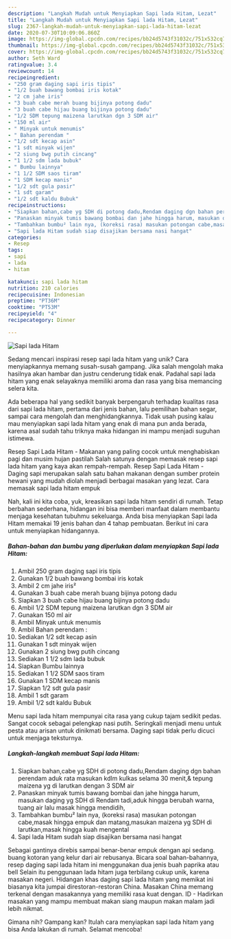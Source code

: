 ```yaml
---
description: "Langkah Mudah untuk Menyiapkan Sapi lada Hitam, Lezat"
title: "Langkah Mudah untuk Menyiapkan Sapi lada Hitam, Lezat"
slug: 2367-langkah-mudah-untuk-menyiapkan-sapi-lada-hitam-lezat
date: 2020-07-30T10:09:06.860Z
image: https://img-global.cpcdn.com/recipes/bb24d5743f31032c/751x532cq70/sapi-lada-hitam-foto-resep-utama.jpg
thumbnail: https://img-global.cpcdn.com/recipes/bb24d5743f31032c/751x532cq70/sapi-lada-hitam-foto-resep-utama.jpg
cover: https://img-global.cpcdn.com/recipes/bb24d5743f31032c/751x532cq70/sapi-lada-hitam-foto-resep-utama.jpg
author: Seth Ward
ratingvalue: 3.4
reviewcount: 14
recipeingredient:
- "250 gram daging sapi iris tipis"
- "1/2 buah bawang bombai iris kotak"
- "2 cm jahe iris"
- "3 buah cabe merah buang bijinya potong dadu"
- "3 buah cabe hijau buang bijinya potong dadu"
- "1/2 SDM tepung maizena larutkan dgn 3 SDM air"
- "150 ml air"
- " Minyak untuk menumis"
- " Bahan perendam "
- "1/2 sdt kecap asin"
- "1 sdt minyak wijen"
- "2 siung bwg putih cincang"
- "1 1/2 sdm lada bubuk"
- " Bumbu lainnya"
- "1 1/2 SDM saos tiram"
- "1 SDM kecap manis"
- "1/2 sdt gula pasir"
- "1 sdt garam"
- "1/2 sdt kaldu Bubuk"
recipeinstructions:
- "Siapkan bahan,cabe yg SDH di potong dadu,Rendam daging dgn bahan perendam aduk rata masukan kdlm kulkas selama 30 menit,&amp; tepung maizena yg di larutkan dengan 3 SDM air"
- "Panaskan minyak tumis bawang bombai dan jahe hingga harum, masukan daging yg SDH di Rendam tadi,aduk hingga berubah warna, tuang air lalu masak hingga mendidih,"
- "Tambahkan bumbu² lain nya, (koreksi rasa) masukan potongan cabe,masak hingga empuk dan matang,masukan maizena yg SDH di larutkan,masak hingga kuah mengental"
- "Sapi lada Hitam sudah siap disajikan bersama nasi hangat"
categories:
- Resep
tags:
- sapi
- lada
- hitam

katakunci: sapi lada hitam 
nutrition: 210 calories
recipecuisine: Indonesian
preptime: "PT36M"
cooktime: "PT53M"
recipeyield: "4"
recipecategory: Dinner

---
```



![Sapi lada Hitam](https://img-global.cpcdn.com/recipes/bb24d5743f31032c/751x532cq70/sapi-lada-hitam-foto-resep-utama.jpg)

Sedang mencari inspirasi resep sapi lada hitam yang unik? Cara menyiapkannya memang susah-susah gampang. Jika salah mengolah maka hasilnya akan hambar dan justru cenderung tidak enak. Padahal sapi lada hitam yang enak selayaknya memiliki aroma dan rasa yang bisa memancing selera kita.

Ada beberapa hal yang sedikit banyak berpengaruh terhadap kualitas rasa dari sapi lada hitam, pertama dari jenis bahan, lalu pemilihan bahan segar, sampai cara mengolah dan menghidangkannya. Tidak usah pusing kalau mau menyiapkan sapi lada hitam yang enak di mana pun anda berada, karena asal sudah tahu triknya maka hidangan ini mampu menjadi suguhan istimewa.

Resep Sapi Lada Hitam - Makanan yang paling cocok untuk menghabiskan pagi dan musim hujan pastilah Salah satunya dengan memasak resep sapi lada hitam yang kaya akan rempah-rempah. Resep Sapi Lada Hitam - Daging sapi merupakan salah satu bahan makanan dengan sumber protein hewani yang mudah diolah menjadi berbagai masakan yang lezat. Cara memasak sapi lada hitam empuk


Nah, kali ini kita coba, yuk, kreasikan sapi lada hitam sendiri di rumah. Tetap berbahan sederhana, hidangan ini bisa memberi manfaat dalam membantu menjaga kesehatan tubuhmu sekeluarga. Anda bisa menyiapkan Sapi lada Hitam memakai 19 jenis bahan dan 4 tahap pembuatan. Berikut ini cara untuk menyiapkan hidangannya.

<!--inarticleads1-->

##### Bahan-bahan dan bumbu yang diperlukan dalam menyiapkan Sapi lada Hitam:

1. Ambil 250 gram daging sapi iris tipis
1. Gunakan 1/2 buah bawang bombai iris kotak
1. Ambil 2 cm jahe iris²
1. Gunakan 3 buah cabe merah buang bijinya potong dadu
1. Siapkan 3 buah cabe hijau buang bijinya potong dadu
1. Ambil 1/2 SDM tepung maizena larutkan dgn 3 SDM air
1. Gunakan 150 ml air
1. Ambil  Minyak untuk menumis
1. Ambil  Bahan perendam :
1. Sediakan 1/2 sdt kecap asin
1. Gunakan 1 sdt minyak wijen
1. Gunakan 2 siung bwg putih cincang
1. Sediakan 1 1/2 sdm lada bubuk
1. Siapkan  Bumbu lainnya
1. Sediakan 1 1/2 SDM saos tiram
1. Gunakan 1 SDM kecap manis
1. Siapkan 1/2 sdt gula pasir
1. Ambil 1 sdt garam
1. Ambil 1/2 sdt kaldu Bubuk


Menu sapi lada hitam mempunyai cita rasa yang cukup tajam sedikit pedas. Sangat cocok sebagai pelengkap nasi putih. Seringkali menjadi menu untuk pesta atau arisan untuk dinikmati bersama. Daging sapi tidak perlu dicuci untuk menjaga teksturnya. 

<!--inarticleads2-->

##### Langkah-langkah membuat Sapi lada Hitam:

1. Siapkan bahan,cabe yg SDH di potong dadu,Rendam daging dgn bahan perendam aduk rata masukan kdlm kulkas selama 30 menit,&amp; tepung maizena yg di larutkan dengan 3 SDM air
1. Panaskan minyak tumis bawang bombai dan jahe hingga harum, masukan daging yg SDH di Rendam tadi,aduk hingga berubah warna, tuang air lalu masak hingga mendidih,
1. Tambahkan bumbu² lain nya, (koreksi rasa) masukan potongan cabe,masak hingga empuk dan matang,masukan maizena yg SDH di larutkan,masak hingga kuah mengental
1. Sapi lada Hitam sudah siap disajikan bersama nasi hangat


Sebagai gantinya direbis sampai benar-benar empuk dengan api sedang. buang kotoran yang kelur dari air rebusanya. Bicara soal bahan-bahannya, resep daging sapi lada hitam ini menggunakan dua jenis buah paprika atau bell Selain itu penggunaan lada hitam juga terbilang cukup unik, karena masakan negeri. Hidangan khas daging sapi lada hitam yang memikat ini biasanya kita jumpai direstoran-restoran China. Masakan China memang terkenal dengan masakannya yang memiliki rasa kuat dengan. ID - Hadirkan masakan yang mampu membuat makan siang maupun makan malam jadi lebih nikmat. 

Gimana nih? Gampang kan? Itulah cara menyiapkan sapi lada hitam yang bisa Anda lakukan di rumah. Selamat mencoba!
